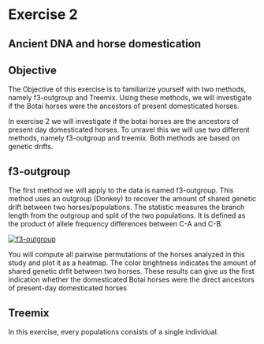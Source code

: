 # Exercise 2 #

## Ancient DNA and horse domestication ##


## Objective ##
The Objective of this exercise is to familiarize yourself with two methods, namely f3-outgroup and Treemix. Using these methods, we will investigate if the Botai horses were the ancestors of present domesticated horses.

In exercise 2 we will investigate if the botai horses are the ancestors of present day domesticated horses. To unravel this we will use two different methods, namely f3-outgroup and treemix. Both methods are based on genetic drifts. 

## f3-outgroup ##
The first method we will apply to the data is named f3-outgroup. This method uses an outgroup (Donkey) to recover the amount of shared genetic drift between two horses/populations. The statistic measures the branch length from the outgroup and split of the two populations. It is defined as the product of allele frequency differences between C-A and C-B.

[![f3-outgroup](https://gaworkshop.readthedocs.io/en/latest/_images/f3-tree.png)](f3-outgroup)


You will compute all pairwise permutations of the horses analyzed in this study and plot it as a heatmap. The color brightness indicates the amount of shared genetic drfit between two horses. These results can give us the first indication whether the domesticated Botai horses were the direct ancestors of present-day domesticated horses

## Treemix ##

In this exercise, every populations consists of a single individual.


